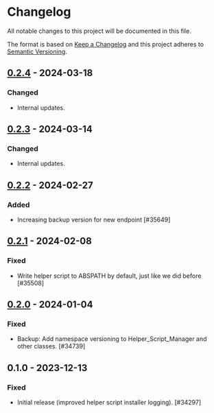 # Changelog

All notable changes to this project will be documented in this file.

The format is based on [Keep a Changelog](https://keepachangelog.com/en/1.0.0/)
and this project adheres to [Semantic Versioning](https://semver.org/spec/v2.0.0.html).

## [0.2.4] - 2024-03-18
### Changed
- Internal updates.

## [0.2.3] - 2024-03-14
### Changed
- Internal updates.

## [0.2.2] - 2024-02-27
### Added
- Increasing backup version for new endpoint [#35649]

## [0.2.1] - 2024-02-08
### Fixed
- Write helper script to ABSPATH by default, just like we did before [#35508]

## [0.2.0] - 2024-01-04
### Fixed
- Backup: Add namespace versioning to Helper_Script_Manager and other classes. [#34739]

## 0.1.0 - 2023-12-13
### Fixed
- Initial release (improved helper script installer logging). [#34297]

[0.2.4]: https://github.com/Automattic/jetpack-backup-helper-script-manager/compare/v0.2.3...v0.2.4
[0.2.3]: https://github.com/Automattic/jetpack-backup-helper-script-manager/compare/v0.2.2...v0.2.3
[0.2.2]: https://github.com/Automattic/jetpack-backup-helper-script-manager/compare/v0.2.1...v0.2.2
[0.2.1]: https://github.com/Automattic/jetpack-backup-helper-script-manager/compare/v0.2.0...v0.2.1
[0.2.0]: https://github.com/Automattic/jetpack-backup-helper-script-manager/compare/v0.1.0...v0.2.0
